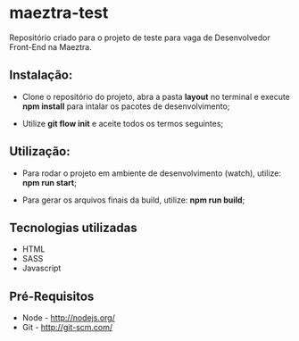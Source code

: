 # maeztra-test
Repositório criado para o projeto de teste para vaga de Desenvolvedor Front-End na Maeztra.

## Instalação:
- Clone o repositório do projeto, abra a pasta **layout** no terminal e execute **npm install** para intalar os pacotes de desenvolvimento;

- Utilize **git flow init** e aceite todos os termos seguintes;

## Utilização:
- Para rodar o projeto em ambiente de desenvolvimento (watch), utilize: **npm run start**;

- Para gerar os arquivos finais da build, utilize: **npm run build**;



## Tecnologias utilizadas
* HTML
* SASS
* Javascript

## Pré-Requisitos
* Node - http://nodejs.org/ 
* Git - http://git-scm.com/

